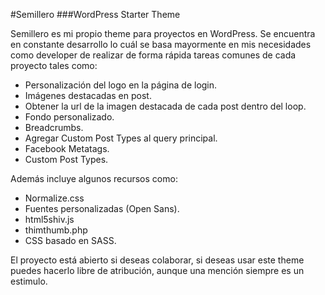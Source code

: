 #Semillero
###WordPress Starter Theme

Semillero es mi propio theme para proyectos en WordPress. Se encuentra en constante desarrollo lo cuál se basa mayormente en mis necesidades como developer de realizar de forma rápida tareas comunes de cada proyecto tales como:

+ Personalización del logo en la página de login.
+ Imágenes destacadas en post.
+ Obtener la url de la imagen destacada de cada post dentro del loop.
+ Fondo personalizado.
+ Breadcrumbs.
+ Agregar Custom Post Types al query principal.
+ Facebook Metatags.
+ Custom Post Types.

Además incluye algunos recursos como:

+ Normalize.css
+ Fuentes personalizadas (Open Sans).
+ html5shiv.js
+ thimthumb.php
+ CSS basado en SASS.

El proyecto está abierto si deseas colaborar, si deseas usar este theme puedes hacerlo libre de atribución, aunque una mención siempre es un estimulo.